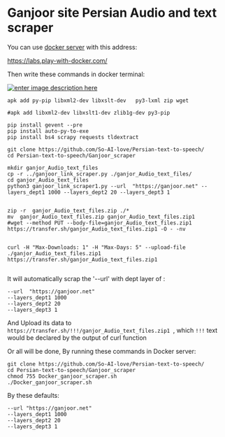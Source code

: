 # Ganjoor site Persian Audio and text scraper

You can use [docker server][1] with this address:

https://labs.play-with-docker.com/

Then write these commands in docker terminal:

[![enter image description here][2]][2]
```
apk add py-pip libxml2-dev libxslt-dev   py3-lxml zip wget 

#apk add libxml2-dev libxslt1-dev zlib1g-dev py3-pip

pip install gevent --pre
pip install auto-py-to-exe
pip install bs4 scrapy requests tldextract

git clone https://github.com/So-AI-love/Persian-text-to-speech/
cd Persian-text-to-speech/Ganjoor_scraper

mkdir ganjor_Audio_text_files
cp -r ../ganjoor_link_scraper.py ./ganjor_Audio_text_files/
cd ganjor_Audio_text_files
python3 ganjoor_link_scraper1.py --url  "https://ganjoor.net" --layers_dept1 1000 --layers_dept2 20 --layers_dept3 1


zip -r  ganjor_Audio_text_files.zip ./*
mv  ganjor_Audio_text_files.zip ganjor_Audio_text_files.zip1
#wget --method PUT --body-file=ganjor_Audio_text_files.zip1 https://transfer.sh/ganjor_Audio_text_files.zip1 -O - -nv


curl -H "Max-Downloads: 1" -H "Max-Days: 5" --upload-file ./ganjor_Audio_text_files.zip1 https://transfer.sh/ganjor_Audio_text_files.zip1 


```
It will automatically scrap the '--url' with dept layer of :

```
--url  "https://ganjoor.net"
--layers_dept1 1000 
--layers_dept2 20 
--layers_dept3 1
```
And Upload its data to `https://transfer.sh/!!!/ganjor_Audio_text_files.zip1 `, which `!!!` text would be declared by the output of curl function

Or all will be done, By running these commands in Docker server:

```
git clone https://github.com/So-AI-love/Persian-text-to-speech/
cd Persian-text-to-speech/Ganjoor_scraper
chmod 755 Docker_ganjoor_scraper.sh
./Docker_ganjoor_scraper.sh

```
By these defaults:

```
--url "https://ganjoor.net"
--layers_dept1 1000 
--layers_dept2 20 
--layers_dept3 1
```

  [1]: https://labs.play-with-docker.com/
  [2]: https://i.stack.imgur.com/aYqdN.png
